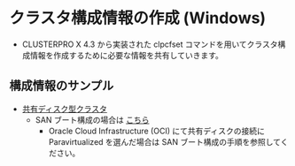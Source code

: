 # クラスタ構成情報の作成 (Windows)
- CLUSTERPRO X 4.3 から実装された clpcfset コマンドを用いてクラスタ構成情報を作成するために必要な情報を共有していきます。

## 構成情報のサンプル
- [共有ディスク型クラスタ](Shared-Disk.md)
  - SAN ブート構成の場合は [こちら](SAN-Boot.md)
    - Oracle Cloud Infrastructure (OCI) にて共有ディスクの接続に Paravirtualized を選んだ場合は SAN ブート構成の手順を参照してください。
